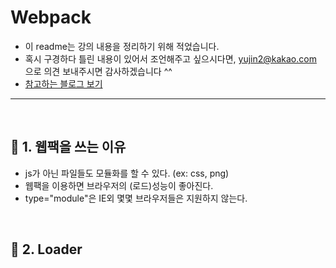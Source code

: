 # Webpack

- 이 readme는 강의 내용을 정리하기 위해 적었습니다.
- 혹시 구경하다 틀린 내용이 있어서 조언해주고 싶으시다면, yujin2@kakao.com 으로 의견 보내주시면 감사하겠습니다 ^^
- <a href="https://jeonghwan-kim.github.io/series/2019/12/10/frontend-dev-env-webpack-basic.html">참고하는 블로그 보기</a>

---

<br>

## 🎈 1. 웹팩을 쓰는 이유

- js가 아닌 파일들도 모듈화를 할 수 있다. (ex: css, png)
- 웹팩을 이용하면 브라우저의 (로드)성능이 좋아진다.
- type="module"은 IE외 몇몇 브라우저들은 지원하지 않는다.

<br>

## 🎈 2. Loader
